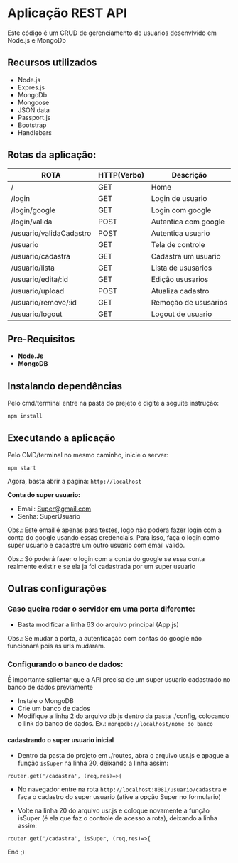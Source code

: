 # Aplicação REST API

Este código é um CRUD de gerenciamento de usuarios desenvlvido em Node.js e MongoDb

## Recursos utilizados

- Node.js
- Expres.js
- MongoDb
- Mongoose
- JSON data
- Passport.js
- Bootstrap
- Handlebars

## Rotas da aplicação:

  ROTA                    |     HTTP(Verbo)   |      Descrição        | 
------------------------- | ----------------- | --------------------- | 
/                         |       GET         | Home                  | 
/login                    |       GET         | Login de usuario      | 
/login/google             |       GET         | Login com google      | 
/login/valida             |       POST        | Autentica com google  | 
/usuario/validaCadastro   |       POST        | Autentica usuario     | 
/usuario                  |       GET         | Tela de controle      | 
/usuario/cadastra         |       GET         | Cadastra um usuario   | 
/usuario/lista            |       GET         | Lista de ususarios    | 
/usuario/edita/:id        |       GET         | Edição ususarios      | 
/usuario/upload           |       POST        | Atualiza cadastro     | 
/usuario/remove/:id       |       GET         | Remoção de ususarios  | 
/usuario/logout           |       GET         | Logout de usuario     | 

## Pre-Requisitos

* **Node.Js**
* **MongoDB**

## Instalando dependências

Pelo cmd/terminal entre na pasta do prejeto e digite a seguite instrução:

```
npm install
```

## Executando a aplicação

Pelo CMD/terminal no mesmo caminho, inicie o server:

```
npm start
```

Agora, basta abrir a pagina: `http://localhost`

**Conta do super usuario:**
* Email: Super@gmail.com
* Senha: SuperUsuario

Obs.: Este email é apenas para testes, logo não podera fazer login com a conta do google usando essas credenciais. Para isso, faça o login como super usuario e cadastre um outro usuario com email valido.

Obs.: Só poderá fazer o login com a conta do google se essa conta realmente existir e se ela ja foi cadastrada por um super usuario

## Outras configurações

### Caso queira rodar o servidor em uma porta diferente:

* Basta modificar a linha 63 do arquivo principal (App.js)

Obs.: Se mudar a porta, a autenticação com contas do google não funcionará pois as urls mudaram.

### Configurando o banco de dados:

É importante salientar que a API precisa de um super usuario cadastrado no banco de dados previamente

* Instale o MongoDB
* Crie um banco de dados
* Modifique a linha 2 do arquivo db.js dentro da pasta ./config, colocando o link do banco de dados. Ex.: `mongodb://localhost/nome_do_banco`

#### cadastrando o super usuario inicial

* Dentro da pasta do projeto em ./routes, abra o arquivo usr.js e apague a função `isSuper` na linha 20, deixando a linha assim:

```
router.get('/cadastra', (req,res)=>{
```

* No navegador entre na rota `http://localhost:8081/usuario/cadastra` e faça o cadastro do super usuario (ative a opção Super no formulario)

* Volte na linha 20 do arquivo usr.js e coloque novamente a função isSuper (é ela que faz o controle de acesso a rota), deixando a linha assim:

```
router.get('/cadastra', isSuper, (req,res)=>{
```

End ;)
